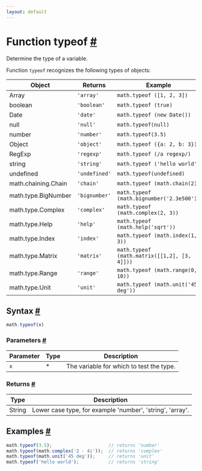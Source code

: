 ```yaml
---
layout: default
---
```


<h1 id="function-typeof">Function typeof <a href="#function-typeof" title="Permalink">#</a></h1>

Determine the type of a variable.

Function `typeof` recognizes the following types of objects:

Object                 | Returns       | Example
---------------------- | ------------- | ------------------------------------------
Array                  | `'array'`     | `math.typeof ([1, 2, 3])`
boolean                | `'boolean'`   | `math.typeof (true)`
Date                   | `'date'`      | `math.typeof (new Date())`
null                   | `'null'`      | `math.typeof(null)`
number                 | `'number'`    | `math.typeof(3.5)`
Object                 | `'object'`    | `math.typeof ({a: 2, b: 3})`
RegExp                 | `'regexp'`    | `math.typeof (/a regexp/)`
string                 | `'string'`    | `math.typeof ('hello world')`
undefined              | `'undefined'` | `math.typeof(undefined)`
math.chaining.Chain    | `'chain'`     | `math.typeof (math.chain(2))`
math.type.BigNumber    | `'bignumber'` | `math.typeof (math.bignumber('2.3e500'))`
math.type.Complex      | `'complex'`   | `math.typeof (math.complex(2, 3))`
math.type.Help         | `'help'`      | `math.typeof (math.help('sqrt'))`
math.type.Index        | `'index'`     | `math.typeof (math.index(1, 3))`
math.type.Matrix       | `'matrix'`    | `math.typeof (math.matrix([[1,2], [3, 4]]))`
math.type.Range        | `'range'`     | `math.typeof (math.range(0, 10))`
math.type.Unit         | `'unit'`      | `math.typeof (math.unit('45 deg'))`


<h2 id="syntax">Syntax <a href="#syntax" title="Permalink">#</a></h2>

```js
math.typeof(x)
```

<h3 id="parameters">Parameters <a href="#parameters" title="Permalink">#</a></h3>

Parameter | Type | Description
--------- | ---- | -----------
`x` | * | The variable for which to test the type.

<h3 id="returns">Returns <a href="#returns" title="Permalink">#</a></h3>

Type | Description
---- | -----------
String | Lower case type, for example 'number', 'string', 'array'.


<h2 id="examples">Examples <a href="#examples" title="Permalink">#</a></h2>

```js
math.typeof(3.5);                     // returns 'number'
math.typeof(math.complex('2 - 4i'));  // returns 'complex'
math.typeof(math.unit('45 deg'));     // returns 'unit'
math.typeof('hello world');           // returns 'string'
```




<!-- Note: This file is automatically generated from source code comments. Changes made in this file will be overridden. -->
